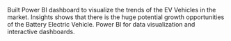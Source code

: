 Built Power BI dashboard to visualize the trends of the EV Vehicles in the market. Insights shows that there is the huge potential growth opportunities of the Battery Electric Vehicle. Power BI for data visualization and interactive dashboards.
